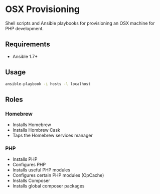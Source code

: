 # OSX Provisioning

Shell scripts and Ansible playbooks for provisioning an OSX machine for PHP development.

## Requirements

* Ansible 1.7+

## Usage

``` bash
ansible-playbook -i hosts -l localhost
```
## Roles

### Homebrew

* Installs Homebrew
* Installs Hombrew Cask
* Taps the Homebrew services manager

### PHP

* Installs PHP
* Configures PHP
* Installs useful PHP modules
* Configures certain PHP modules (OpCache)
* Installs Composer
* Installs global composer packages
